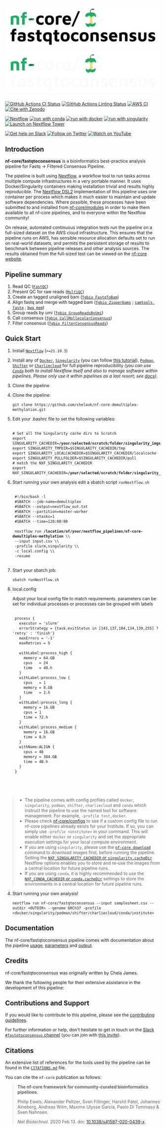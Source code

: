 # ![nf-core/fastqtoconsensus](docs/images/nf-core-fastqtoconsensus_logo_light.png#gh-light-mode-only) ![nf-core/fastqtoconsensus](docs/images/nf-core-fastqtoconsensus_logo_dark.png#gh-dark-mode-only)

[![GitHub Actions CI Status](https://github.com/nf-core/fastqtoconsensus/workflows/nf-core%20CI/badge.svg)](https://github.com/nf-core/fastqtoconsensus/actions?query=workflow%3A%22nf-core+CI%22)
[![GitHub Actions Linting Status](https://github.com/nf-core/fastqtoconsensus/workflows/nf-core%20linting/badge.svg)](https://github.com/nf-core/fastqtoconsensus/actions?query=workflow%3A%22nf-core+linting%22)
[![AWS CI](https://img.shields.io/badge/CI%20tests-full%20size-FF9900?logo=Amazon%20AWS)](https://nf-co.re/fastqtoconsensus/results)
[![Cite with Zenodo](http://img.shields.io/badge/DOI-10.5281/zenodo.XXXXXXX-1073c8)](https://doi.org/10.5281/zenodo.XXXXXXX)

[![Nextflow](https://img.shields.io/badge/nextflow%20DSL2-%E2%89%A521.10.3-23aa62.svg)](https://www.nextflow.io/)
[![run with conda](http://img.shields.io/badge/run%20with-conda-3EB049?logo=anaconda)](https://docs.conda.io/en/latest/)
[![run with docker](https://img.shields.io/badge/run%20with-docker-0db7ed?logo=docker)](https://www.docker.com/)
[![run with singularity](https://img.shields.io/badge/run%20with-singularity-1d355c.svg)](https://sylabs.io/docs/)
[![Launch on Nextflow Tower](https://img.shields.io/badge/Launch%20%F0%9F%9A%80-Nextflow%20Tower-%234256e7)](https://tower.nf/launch?pipeline=https://github.com/nf-core/fastqtoconsensus)

[![Get help on Slack](http://img.shields.io/badge/slack-nf--core%20%23fastqtoconsensus-4A154B?logo=slack)](https://nfcore.slack.com/channels/fastqtoconsensus)
[![Follow on Twitter](http://img.shields.io/badge/twitter-%40nf__core-1DA1F2?logo=twitter)](https://twitter.com/nf_core)
[![Watch on YouTube](http://img.shields.io/badge/youtube-nf--core-FF0000?logo=youtube)](https://www.youtube.com/c/nf-core)

## Introduction

<!-- TODO nf-core: Write a 1-2 sentence summary of what data the pipeline is for and what it does -->

**nf-core/fastqtoconsensus** is a bioinformatics best-practice analysis pipeline for Fastq -> Filtered Consensus Pipeline.

The pipeline is built using [Nextflow](https://www.nextflow.io), a workflow tool to run tasks across multiple compute infrastructures in a very portable manner. It uses Docker/Singularity containers making installation trivial and results highly reproducible. The [Nextflow DSL2](https://www.nextflow.io/docs/latest/dsl2.html) implementation of this pipeline uses one container per process which makes it much easier to maintain and update software dependencies. Where possible, these processes have been submitted to and installed from [nf-core/modules](https://github.com/nf-core/modules) in order to make them available to all nf-core pipelines, and to everyone within the Nextflow community!

<!-- TODO nf-core: Add full-sized test dataset and amend the paragraph below if applicable -->

On release, automated continuous integration tests run the pipeline on a full-sized dataset on the AWS cloud infrastructure. This ensures that the pipeline runs on AWS, has sensible resource allocation defaults set to run on real-world datasets, and permits the persistent storage of results to benchmark between pipeline releases and other analysis sources. The results obtained from the full-sized test can be viewed on the [nf-core website](https://nf-co.re/fastqtoconsensus/results).

## Pipeline summary

<!-- TODO nf-core: Fill in short bullet-pointed list of the default steps in the pipeline -->

1. Read QC ([`FastQC`](https://www.bioinformatics.babraham.ac.uk/projects/fastqc/))
2. Present QC for raw reads ([`MultiQC`](http://multiqc.info/))
3. Create an tagged unaligned bam ([`fgbio FastqToBam`](http://fulcrumgenomics.github.io/fgbio/))
4. Align fastq and merge with tagged bam ([`fgbio Zipperbams`](http://fulcrumgenomics.github.io/fgbio/) ; [`samtools fastq`](http://www.htslib.org/) ; [`bwa mem`](https://github.com/lh3/bwa))
5. Group reads by umi ([`fgbio GroupReadsByUmi`](http://fulcrumgenomics.github.io/fgbio/))
6. Call consensus ([`fgbio CallMollecularConsensus`](http://fulcrumgenomics.github.io/fgbio/))
7. Filter consensus ([`fgbio FilterConsensusReads`](http://fulcrumgenomics.github.io/fgbio/))
## Quick Start

1. Install [`Nextflow`](https://www.nextflow.io/docs/latest/getstarted.html#installation) (`>=21.10.3`)

2. Install any of [`Docker`](https://docs.docker.com/engine/installation/), [`Singularity`](https://www.sylabs.io/guides/3.0/user-guide/) (you can follow [this tutorial](https://singularity-tutorial.github.io/01-installation/)), [`Podman`](https://podman.io/), [`Shifter`](https://nersc.gitlab.io/development/shifter/how-to-use/) or [`Charliecloud`](https://hpc.github.io/charliecloud/) for full pipeline reproducibility _(you can use [`Conda`](https://conda.io/miniconda.html) both to install Nextflow itself and also to manage software within pipelines. Please only use it within pipelines as a last resort; see [docs](https://nf-co.re/usage/configuration#basic-configuration-profiles))_.

3. Clone the pipeline

3. Clone the pipeline:

    ```console
    git clone https://github.com/chelauk/nf-core-demultiplex-methylation.git
    ```


4. Edit your .bashrc file to set the following variables:

   <pre><lang ="bash"><code>
   # Set all the Singularity cache dirs to Scratch
   export SINGULARITY_CACHEDIR=<b>/your/selected/scratch/folder/singularity_imgs</b>
   export SINGULARITY_TMPDIR=$SINGULARITY_CACHEDIR/tmp
   export SINGULARITY_LOCALCACHEDIR=$SINGULARITY_CACHEDIR/localcache
   export SINGULARITY_PULLFOLDER=$SINGULARITY_CACHEDIR/pull
   # match the NXF_SINGULARITY_CACHEDIR
   export NXF_SINGULARITY_CACHEDIR=<b>/your/selected/scratch/folder/singularity_imgs</b>
   </code></pre>

5. Start running your own analysis
   edit a sbatch script <code>runNextflow.sh</code>

    <pre><lang ="bash"><code>
    #!/bin/bash -l
    #SBATCH --job-name=demultiplex
    #SBATCH --output=nextflow_out.txt
    #SBATCH --partition=master-worker
    #SBATCH --ntasks=1
    #SBATCH --time=120:00:00

    nextflow run <b>/location/of/your/nextflow_pipelines/nf-core-demultiplex-methylation</b> \\
    --input input.csv \\
    -profile slurm,singularity \\
    -c local.config \\
    -resume
    </code></pre>

6. Start your sbatch job:

   ```console
   sbatch runNextflow.sh
   ````

7. local.config

    Adjust your local config file to match requirements.
    parameters can be set for individual processes or processes can be grouped with labels

    <pre><lang ="bash"><code>
    process {
      executor = 'slurm'
      errorStrategy = {task.exitStatus in [143,137,104,134,139,255] ? 'retry' : 'finish'}
      maxErrors = '-1'
      maxRetries = 5<br>
      withLabel:process_high {
        memory = 64.GB
        cpus   = 24
        time   = 48.h
      }
      withLabel:process_low {
        cpus   = 1
        memory = 8.GB
        time   = 2.h
      }
      withLabel:process_long {
        memory = 16.GB
        cpus = 1
        time = 72.h
      }
      withLabel:process_medium {
        memory = 16.GB
        time = 8.h
      }
      withName:ALIGN {
        cpus = 48
        memory = 384.GB
        time = 48.h
      }
    }
</pre></code>


   > - The pipeline comes with config profiles called `docker`, `singularity`, `podman`, `shifter`, `charliecloud` and `conda` which instruct the pipeline to use the named tool for software management. For example, `-profile test,docker`.
   > - Please check [nf-core/configs](https://github.com/nf-core/configs#documentation) to see if a custom config file to run nf-core pipelines already exists for your Institute. If so, you can simply use `-profile <institute>` in your command. This will enable either `docker` or `singularity` and set the appropriate execution settings for your local compute environment.
   > - If you are using `singularity`, please use the [`nf-core download`](https://nf-co.re/tools/#downloading-pipelines-for-offline-use) command to download images first, before running the pipeline. Setting the [`NXF_SINGULARITY_CACHEDIR` or `singularity.cacheDir`](https://www.nextflow.io/docs/latest/singularity.html?#singularity-docker-hub) Nextflow options enables you to store and re-use the images from a central location for future pipeline runs.
   > - If you are using `conda`, it is highly recommended to use the [`NXF_CONDA_CACHEDIR` or `conda.cacheDir`](https://www.nextflow.io/docs/latest/conda.html) settings to store the environments in a central location for future pipeline runs.

4. Start running your own analysis!

   <!-- TODO nf-core: Update the example "typical command" below used to run the pipeline -->

   ```console
   nextflow run nf-core/fastqtoconsensus --input samplesheet.csv --outdir <OUTDIR> --genome GRCh37 -profile <docker/singularity/podman/shifter/charliecloud/conda/institute>
   ```

## Documentation

The nf-core/fastqtoconsensus pipeline comes with documentation about the pipeline [usage](https://nf-co.re/fastqtoconsensus/usage), [parameters](https://nf-co.re/fastqtoconsensus/parameters) and [output](https://nf-co.re/fastqtoconsensus/output).

## Credits

nf-core/fastqtoconsensus was originally written by Chela James.

We thank the following people for their extensive assistance in the development of this pipeline:

<!-- TODO nf-core: If applicable, make list of people who have also contributed -->

## Contributions and Support

If you would like to contribute to this pipeline, please see the [contributing guidelines](.github/CONTRIBUTING.md).

For further information or help, don't hesitate to get in touch on the [Slack `#fastqtoconsensus` channel](https://nfcore.slack.com/channels/fastqtoconsensus) (you can join with [this invite](https://nf-co.re/join/slack)).

## Citations

<!-- TODO nf-core: Add citation for pipeline after first release. Uncomment lines below and update Zenodo doi and badge at the top of this file. -->
<!-- If you use  nf-core/fastqtoconsensus for your analysis, please cite it using the following doi: [10.5281/zenodo.XXXXXX](https://doi.org/10.5281/zenodo.XXXXXX) -->

<!-- TODO nf-core: Add bibliography of tools and data used in your pipeline -->

An extensive list of references for the tools used by the pipeline can be found in the [`CITATIONS.md`](CITATIONS.md) file.

You can cite the `nf-core` publication as follows:

> **The nf-core framework for community-curated bioinformatics pipelines.**
>
> Philip Ewels, Alexander Peltzer, Sven Fillinger, Harshil Patel, Johannes Alneberg, Andreas Wilm, Maxime Ulysse Garcia, Paolo Di Tommaso & Sven Nahnsen.
>
> _Nat Biotechnol._ 2020 Feb 13. doi: [10.1038/s41587-020-0439-x](https://dx.doi.org/10.1038/s41587-020-0439-x).
